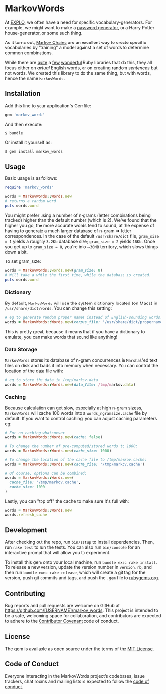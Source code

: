 # MarkovWords

At [EXPLO](https://www.explo.org), we often have a need for specific vocabulary-generators. For example, we might want to make a [password generator](http://lab.explo.org/password), or a Harry Potter house-generator, or some such thing.

As it turns out, [Markov Chains](http://www.thagomizer.com/blog/2017/11/07/markov-models.html) are an excellent way to create specific vocabularies by "training" a model against a set of words to determine common combinations.

While there are [quite](https://github.com/dabrorius/markov-noodles) a [few](https://github.com/dabrorius/markov-noodles) [wonderful](https://github.com/imikimi/literate_randomizer) Ruby libraries that do this, they all focus either on _actual_ English words, or on creating random _sentences_ but not words. We created this library to do the same thing, but with words, hence the name `MarkovWords`.



## Installation

Add this line to your application's Gemfile:

```ruby
gem 'markov_words'
```

And then execute:

    $ bundle

Or install it yourself as:

    $ gem install markov_words

## Usage

Basic usage is as follows:

```ruby
require 'markov_words'

words = MarkovWords::Words.new
# returns a random word
puts words.word 
```

You might prefer using a number of n-grams (letter combinations being tracked) higher than the default number (which is 2). We've found that the higher you go, the more accurate words tend to sound, at the expense of having to generate a much larger database of n-gram => letter correspondences. In the case of the default `/usr/share/dict` file, `gram_size = 1` yields a roughly `3.2Kb` database size; `gram_size = 2` yields `18Kb`. Once you get up to `gram_size = 8`, you're into ~`30MB` territory, which slows things down a bit. 

To set gram_size:

```ruby
words = MarkovWords::words.new(gram_size: 8)
# Will take a while the first time, while the database is created.
puts words.word 
```

### Dictionary

By default, `MarkovWords` will use the system dictionary located (on Macs) in `/usr/share/dict/words`. You can change this setting:

```ruby
# eg to generate random proper names instead of English-sounding words.
words = MarkovWords::Words.new(corpus_file: '/usr/share/dict/propernames')
```

This is pretty great, because it means that if you have a dictionary to emulate, you can make words that sound like anything!

### Data Storage

`MarkovWords` stores its database of n-gram concurrences in `Marshal`'ed text files on disk and loads it into memory when necessary. You can control the location of the data file with:

```ruby
# eg to store the data in /tmp/markov.data
words = MarkovWords::Words.new(data_file: /tmp/markov.data)
```

### Caching

Because calculation can get slow, especially at high n-gram sizess, `MarkovWords` will cache 100 words into a `words_ngramsize.cache` file by default. If you want to control caching, you can adjust caching parameters eg:

```ruby
# For no caching whatsoever
words = MarkovWords::Words.new(cache: false)

# To change the number of pre-computed/stored words to 1000:
words = MarkovWords::Words.new(cache_size: 1000)

# To change the location of the cache file to /tmp/markov.cache:
words = MarkovWords::Words.new(cache_file: '/tmp/markov.cache')

# Of course, options can be combined:
words = MarkovWords::Words.new(
  cache_file: '/tmp/markov.cache',
  cache_size: 1000
)
```

Lastly, you can "top off" the cache to make sure it's full with:

```ruby
words = MarkovWords::Words.new
words.refresh_cache
```

## Development

After checking out the repo, run `bin/setup` to install dependencies. Then, run `rake test` to run the tests. You can also run `bin/console` for an interactive prompt that will allow you to experiment.

To install this gem onto your local machine, run `bundle exec rake install`. To release a new version, update the version number in `version.rb`, and then run `bundle exec rake release`, which will create a git tag for the version, push git commits and tags, and push the `.gem` file to [rubygems.org](https://rubygems.org).

## Contributing

Bug reports and pull requests are welcome on GitHub at https://github.com/[USERNAME]/markov_words. This project is intended to be a safe, welcoming space for collaboration, and contributors are expected to adhere to the [Contributor Covenant](http://contributor-covenant.org) code of conduct.

## License

The gem is available as open source under the terms of the [MIT License](https://opensource.org/licenses/MIT).

## Code of Conduct

Everyone interacting in the MarkovWords project’s codebases, issue trackers, chat rooms and mailing lists is expected to follow the [code of conduct](https://github.com/exploration/markov_words/blob/master/CODE_OF_CONDUCT.md).
